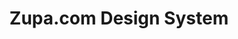 ---
#preview
title: Zupa.com Design System
image: /img/portfolio/zupa.jpg
category: Design Systems

#full details
details:
    - label: "Client:"
      value: "Zupa.com"

    - label: "Date:"
      value: "August 2021"

    - label: "$category"

description:
    enabled: 1
    content: "
        <p>Designed and implemented a modular design system for Zupa.com, improving user experience, design consistency, and cross-functional collaboration.</p>
    "

gallery: 
    enabled: 1
    items:
        - image: /img/portfolio/1.jpg
          alt: "Zupa UI components"

        - image: /img/portfolio/2.jpg
          alt: "Color palette and typography"

        - image: /img/portfolio/3.jpg
          alt: "Design system overview"

description2:
    enabled: 1
    heading: "Enhancing Design Efficiency"
    content: "
        <p>The design system provided Zupa.com with a unified design language, speeding up development and maintaining visual integrity across all digital products.</p>
    "
    button:
        label: View Project
        link: "#"
        target: "_blank"

gallery2: 
    enabled: 1
    items:
        - image: /img/portfolio/4.jpg
          alt: "Design system tokens"

        - image: /img/portfolio/5.jpg
          alt: "Reusable components"

        - image: /img/portfolio/6.jpg
          alt: "Design documentation"
---